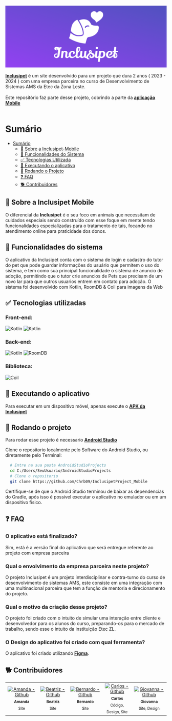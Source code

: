![Logo](https://github.com/Chrb09/InclusipetProject_Mobile/blob/master/app/src/main/res/drawable-nodpi/banner.png)

[**Inclusipet**](https://github.com/Chrb09/InclusipetProject) é um site desenvolvido para um projeto que dura 2 anos ( 2023 - 2024 ) com uma empresa parceira no curso de Desenvolvimento de Sistemas AMS da Etec da Zona Leste. <br> <br>
Este repositório faz parte desse projeto, cobrindo a parte da [**aplicação Mobile**](https://drive.google.com/file/d/1X5gTYyRNvY_xTznlJKeusi64kDknuwfW/view?usp=sharing) <br>
<br>

# Sumário

- [Sumário](#sumário)
  - [🤔 Sobre a Inclusipet-Mobile](#-sobre-a-Inclusipet-mobile)
  - [📖 Funcionalidades do Sistema](#-funcionalidades-do-sistema)
  - [✅ Tecnologias Utilizada](#-tecnologias-utilizadas)
  - [📱 Executando o aplicativo](#-executando-o-aplicativo)
  - [📁 Rodando o Projeto](#-rodando-o-projeto)
  - [❓ FAQ](#-FAQ)
  - [🐕 Contribuidores](#-contribuidores)

## 🤔 Sobre a Inclusipet Mobile

O diferencial da **Inclusipet** é o seu foco em animais que necessitam de cuidados especiais sendo construído com esse foque em mente tendo funcionalidades especializadas para o tratamento de tais, focando no atendimento online para praticidade dos donos.
<br>

## 📖 Funcionalidades do sistema

O aplicativo da Inclusipet conta com o sistema de login e cadastro do tutor do pet que pode guardar informações do usuário que permitem o uso do sistema, e tem como sua principal funcionalidade o sistema de anuncio de adoção, permitindo que o tutor crie anuncios de Pets que precisam de um novo lar para que outros usuarios entrem em contato para adoção. O sistema foi desenvolvido com Kotlin, RoomDB & Coil para imagens da Web
<br>

## ✅ Tecnologias utilizadas

### Front-end: <br>

![Kotlin](https://img.shields.io/badge/kotlin-574DBD?style=for-the-badge&logo=kotlin&logoColor=white)
![Kotlin](https://img.shields.io/badge/jetpack_compose-574DBD?style=for-the-badge&logo=jetpackcompose&logoColor=white)

### Back-end: <br>

![Kotlin](https://img.shields.io/badge/kotlin-574DBD?style=for-the-badge&logo=kotlin&logoColor=white)
![RoomDB](https://img.shields.io/badge/Roomdb-574DBD?style=for-the-badge&logo=SQlite&logoColor=white)

### Biblioteca: <br>

![Coil](https://img.shields.io/badge/COIL-574DBD?style=for-the-badge&logo=android&logoColor=white)
<br>

## 📱 Executando o aplicativo

Para executar em um dispositivo móvel, apenas execute o [**APK da Inclusipet**](https://drive.google.com/file/d/1X5gTYyRNvY_xTznlJKeusi64kDknuwfW/view?usp=sharing)

## 📁 Rodando o projeto

Para rodar esse projeto é necessario [**Android Studio**](https://developer.android.com/studio?gad_source=1&gclid=Cj0KCQiA_9u5BhCUARIsABbMSPt93UxqnBL56se2ibEkmP6qnoeinDb_5aQaPfB5p9zVJVDeO57EgkAaAhJCEALw_wcB&gclsrc=aw.ds&hl=pt-br)

Clone o repositorio localmente pelo Software do Android Studio, ou diretamente pelo Terminal:

```bash
  # Entre na sua pasta AndroidStudioProjects
  cd C:/Users/SeuUsuario/AndroidStudioProjects
  # Clone o repositorio
  git clone https://github.com/Chrb09/InclusipetProject_Mobile
```

Certifique-se de que o Android Studio terminou de baixar as dependencias do Gradle, após isso é possivel executar o aplicativo no emulador ou em um dispositivo fisico.

## ❓ FAQ

### **O aplicativo está finalizado?**

Sim, está é a versão final do aplicativo que será entregue referente ao projeto com empresa parceira

### **Qual o envolvimento da empresa parceira neste projeto?**

O projeto Inclusipet é um projeto interdisciplinar e contra-turno do curso de desenvolvimento de sistemas AMS, este consiste em uma integração com uma multinacional parceira que tem a função de mentoria e direcionamento do projeto.

### **Qual o motivo da criação desse projeto?**

O projeto foi criado com o intuito de simular uma interação entre cliente e desenvolvedor para os alunos do curso, preparando-os para o mercado de trabalho, sendo esse o intuito da instituição Etec ZL.

### **O Design do aplicativo foi criado com qual ferramenta?**

O aplicativo foi criado utilizando [ **Figma**](https://www.figma.com/file/L4PJEj1teaiU0Gs0vkBkwf/Figma-Inclusipet-Oficial?type=design&node-id=0-1&mode=design&t=fGISzfXShJrtB8nw-0).
<br>

## 🐕 Contribuidores

<div align=center>
  <table>
    <tr>
      <td align="center">
        <a href="https://github.com/Amanda093">
          <img src="https://avatars.githubusercontent.com/u/138123400?v=4" width="100px;" alt="Amanda - Github"/><br>
          <sub>
            <b>Amanda</b>
          </sub> <br>
        </a>
        <sub>
          Site
        </sub>
      </td>
      <td align="center">
        <a href="https://github.com/Beatriz02020">
          <img src="https://avatars.githubusercontent.com/u/133404301?v=4" width="100px;" alt="Beatriz - Github"/><br>
          <sub>
            <b>Beatriz</b>
          </sub> <br>
        </a>
        <sub>
            Site
          </sub>
      </td>
      </td>
      <td align="center">
        <a href="https://github.com/BernardoVxexra">
          <img src="https://avatars.githubusercontent.com/u/142687809?v=4" width="100px;" alt="Bernardo - Github"/><br>
          <sub>
            <b>Bernardo</b>
          </sub> <br> 
        </a>
        <sub>
            Site
        </sub>
      </td>
      <td align="center">
        <a href="https://github.com/Chrb09">
          <img src="https://avatars.githubusercontent.com/u/132484542?v=4" width="100px;" alt="Carlos - Github"/><br>
          <sub>
              <b>Carlos</b>
            </sub> <br>
        </a>
        <sub>
            Código, Design, Site
          </sub>
      </td>
      </td>
      <td align="center">
        <a href="https://github.com/GiovannaAdantas">
          <img src="https://avatars.githubusercontent.com/u/133404091?v=4" width="100px;" alt="Giovanna - Github"/><br>
          <sub>
            <b>Giovanna</b>
          </sub> <br>
        </a>
        <sub>
            Site, Design
          </sub>
      </td>
    </tr>
  </table>
<div>
